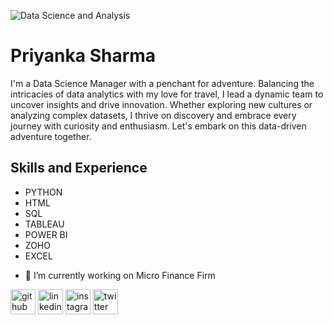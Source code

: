 ![Data Science and Analysis](https://pbs.twimg.com/profile_banners/1267312983132135424/1712228218/1080x360)

# Priyanka Sharma

I'm a Data Science Manager with a penchant for adventure. Balancing the intricacies of data analytics with my love for travel, I lead a dynamic team to uncover insights and drive innovation. Whether exploring new cultures or analyzing complex datasets, I thrive on discovery and embrace every journey with curiosity and enthusiasm. Let's embark on this data-driven adventure together.

## Skills and Experience

* PYTHON 
* HTML
* SQL
* TABLEAU
* POWER BI
* ZOHO
* EXCEL 

- 🔭 I’m currently working on Micro Finance Firm 


[<img src='https://cdn.jsdelivr.net/npm/simple-icons@3.0.1/icons/github.svg' alt='github' height='40'>](https://github.com/earthy-luster)  [<img src='https://cdn.jsdelivr.net/npm/simple-icons@3.0.1/icons/linkedin.svg' alt='linkedin' height='40'>](https://www.linkedin.com/in/Priyanka/)  [<img src='https://cdn.jsdelivr.net/npm/simple-icons@3.0.1/icons/instagram.svg' alt='instagram' height='40'>](https://www.instagram.com/earthy_luster/)  [<img src='https://cdn.jsdelivr.net/npm/simple-icons@3.0.1/icons/twitter.svg' alt='twitter' height='40'>](https://twitter.com/Priyank98464633)  



